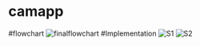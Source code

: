 # camapp
#flowchart
![finalflowchart](https://github.com/sadman15019/CSE-3200-final/assets/66266178/88b1cd4b-fcf4-4dd0-86a0-150c17032727)
#Implementation
![S1](https://github.com/sadman15019/CSE-3200-final/assets/66266178/4e432ba4-041c-42c3-aba1-49f4471d87ca)
![S2](https://github.com/sadman15019/CSE-3200-final/assets/66266178/a3576c2a-7240-4379-a172-6ce76ef7924e)
